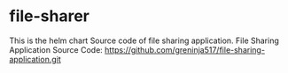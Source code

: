 # file-sharer
This is the helm chart Source code of file sharing application.
File Sharing Application Source Code:
https://github.com/greninja517/file-sharing-application.git

